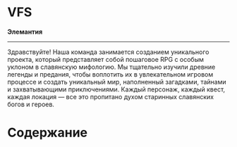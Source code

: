 # VFS
**Элемантия**

___
Здравствуйте! Наша команда занимается созданием уникального проекта, который представляет собой пошаговое RPG 
с особым уклоном в славянскую мифологию. Мы тщательно изучили древние легенды и предания, чтобы воплотить их 
в увлекательном игровом процессе и создать уникальный мир, наполненный загадками, тайнами и захватывающими приключениями.
Каждый персонаж, каждый квест, каждая локация — все это пропитано духом старинных славянских богов и героев.

# Содержание 
